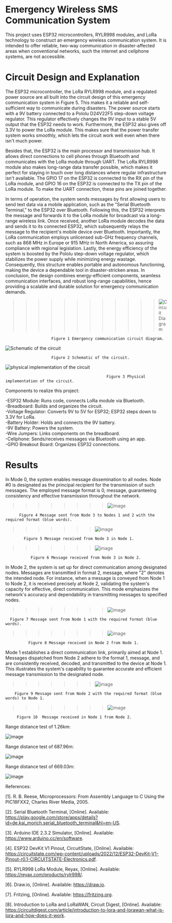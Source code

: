 
# Emergency Wireless SMS Communication System

This project uses ESP32 microcontrollers, RYLR998 modules, and LoRa technology to construct an emergency wireless communication system. It is intended to offer reliable, two-way communication in disaster-affected areas when conventional networks, such the internet and cellphone systems, are not accessible.

# Circuit Design and Explanation
The ESP32 microcontroller, the LoRa RYLR998 module, and a regulated power source are all built into the circuit design of this emergency communication system in Figure 5. This makes it a reliable and self-sufficient way to communicate during disasters. The power source starts with a 9V battery connected to a Pololu D24V22F5 step-down voltage regulator. This regulator effectively changes the 9V input to a stable 5V output that the ESP32 needs to work. Furthermore, the ESP32 also gives off 3.3V to power the LoRa module. This makes sure that the power transfer system works smoothly, which lets the circuit work well even when there isn't much power.

Besides that, the ESP32 is the main processor and transmission hub. It allows direct connections to cell phones through Bluetooth and communicates with the LoRa module through UART. The LoRa RYLR998 module also makes long-range data transfer possible, which makes it perfect for staying in touch over long distances where regular infrastructure isn't available. The GPIO 17 on the ESP32 is connected to the RX pin of the LoRa module, and GPIO 16 on the ESP32 is connected to the TX pin of the LoRa module. To make the UART connection, these pins are joined together.

In terms of operation, the system sends messages by first allowing users to send text data via a mobile application, such as the "Serial Bluetooth Terminal," to the ESP32 over Bluetooth. Following this, the ESP32 interprets the message and forwards it to the LoRa module for broadcast via a long-range wireless link. Once received, another LoRa module decodes the data and sends it to its connected ESP32, which subsequently relays the message to the recipient's mobile device over Bluetooth. Importantly, the LoRa communication employs unlicensed sub-GHz frequency channels, such as 868 MHz in Europe or 915 MHz in North America, so assuring compliance with regional legislation. Lastly, the energy efficiency of the system is boosted by the Pololu step-down voltage regulator, which stabilizes the power supply while minimizing energy wastage. Consequently, this structure enables portable and autonomous functioning, making the device a dependable tool in disaster-stricken areas. In conclusion, the design combines energy-efficient components, seamless communication interfaces, and robust long-range capabilities, hence providing a scalable and durable solution for emergency communication demands.

>>>>>>>>>>>>![Circuit Diagram](https://github.com/user-attachments/assets/7e1e1b85-e6ae-40c6-8b71-6ba4b5149de8)
                 
                        Figure 1 Emergency communication circuit diagram.
![Schematic of the circuit](https://github.com/user-attachments/assets/77186294-d396-4b2a-a665-b71667193bad)

                        Figure 2 Schematic of the circuit.
![physical implementation of the circuit](https://github.com/user-attachments/assets/ee26187a-6dc9-4a57-ab20-e6b80b0a2e20)

                                                Figure 3 Physical implementation of the circuit.
Components to realize this project:

-ESP32 Module: Runs code, connects LoRa module via Bluetooth.  
-Breadboard: Builds and organizes the circuit.  
-Voltage Regulator: Converts 9V to 5V for ESP32; ESP32 steps down to 3.3V for LoRa.  
-Battery Holder: Holds and connects the 9V battery.  
-9V Battery: Powers the system.  
-Wire Jumpers: Links components on the breadboard.  
-Cellphone: Sends/receives messages via Bluetooth using an app.  
-GPIO Breakout Board: Organizes ESP32 connections. 

 




# Results
In Mode 0, the system enables message dissemination to all nodes. Node #0 is designated as the principal recipient for the transmission of such messages. The employed message format is 0, message, guaranteeing consistency and effective transmission throughout the network. 

>>>>>>>>![image](https://github.com/user-attachments/assets/9b60b00c-2252-4383-9acf-82e04bfccdad)

          Figure 4 Message sent from Node 3 to Nodes 1 and 2 with the required format (blue words).


>>>>>>>![image](https://github.com/user-attachments/assets/04157fe7-f120-4831-9aef-93f9660bc146)

            Figure 5 Message received from Node 3 in Node 1.

>>>>>>>![image](https://github.com/user-attachments/assets/ba620538-22c0-43fd-b417-589973a99739)

               Figure 6 Message received from Node 3 in Node 2.
In Mode 2, the system is set up for direct communication among designated nodes. Messages are transmitted in format 2, message, where "2" denotes the intended node. For instance, when a message is conveyed from Node 1 to Node 2, it is received precisely at Node 2, validating the system's capacity for effective, direct communication. This mode emphasizes the network's accuracy and dependability in transmitting messages to specified nodes.


>>>>>>>>![image](https://github.com/user-attachments/assets/b3605846-ad6a-4e80-9faa-090e5a3716da)

      Figure 7 Message sent from Node 1 with the required format (blue words).

>>>>>>>>![image](https://github.com/user-attachments/assets/5930a81b-56df-408a-9d51-7153def35818)


              Figure 8 Message received in Node 2 from Node 1.
Mode 1 establishes a direct communication link, primarily aimed at Node 1. Messages dispatched from Node 2 adhere to the format 1, message, and are consistently received, decoded, and transmitted to the device at Node 1. This illustrates the system's capability to guarantee accurate and efficient message transmission to the designated node.


>>>>>>>![image](https://github.com/user-attachments/assets/e5866660-1455-48fe-9baa-719fb0d80495)

        Figure 9 Message sent from Node 2 with the required format (blue words) to Node 1.

>>>>>>>>![image](https://github.com/user-attachments/assets/236605ee-5108-4f49-a737-cb0676466df8)

         Figure 10  Message received in Node 1 from Node 2.
Range distance test of 1.26km:

![image](https://github.com/user-attachments/assets/616954ac-e661-4682-b01b-51589ad89f48)

Range distance test of 687.96m:

![image](https://github.com/user-attachments/assets/d8591808-e88c-4622-afb6-9a8ded22e7b0)

Range distance test of 669.03m:

![image](https://github.com/user-attachments/assets/e5f401c4-14f5-4c9d-831d-fd45c4b98b20)

References:

[1].	R. B. Reese, Microprocessors: From Assembly Language to C Using the PIC18FXX2, Charles River Media, 2005.

[2].	Serial Bluetooth Terminal, [Online]. Available: https://play.google.com/store/apps/details?id=de.kai_morich.serial_bluetooth_terminal&hl=en-US. 

[3].	Arduino IDE 2.3.2 Simulator, [Online]. Available: https://www.arduino.cc/en/software. 

[4].	ESP32 DevKit V1 Pinout, CircuitState, [Online]. Available: https://circuitstate.com/wp-content/uploads/2022/12/ESP32-DevKit-V1-Pinout-r0.1-CIRCUITSTATE-Electronics.pdf. 

[5].	RYLR998 LoRa Module, Reyax, [Online]. Available: https://reyax.com/products/rylr998/. 

[6].	Draw.io, [Online]. Available: https://draw.io. 

[7].	Fritzing, [Online]. Available: https://fritzing.org. 

[8].	Introduction to LoRa and LoRaWAN, Circuit Digest, [Online]. Available: https://circuitdigest.com/article/introduction-to-lora-and-lorawan-what-is-lora-and-how-does-it-work. 


